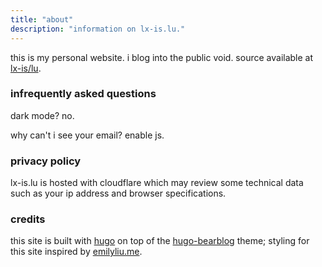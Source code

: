 ```yaml
---
title: "about"
description: "information on lx-is.lu."
---
```


this is my personal website. i blog into the public void. source available at [lx-is/lu](https://github.com/lx-is/lu).

### infrequently asked questions

dark mode? no.

why can't i see your email? enable js.

### privacy policy

lx-is.lu is hosted with cloudflare which may review some technical data such as your ip address and browser specifications.

### credits

this site is built with [hugo](https://gohugo.io/) on top of the [hugo-bearblog](https://github.com/janraasch/hugo-bearblog) theme; styling for this site inspired by [emilyliu.me](https://www.emilyliu.me/).